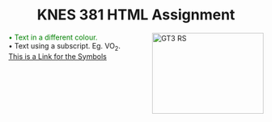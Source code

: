 <!DOCTYPE html>
<html lang="en-US">
  
  <head>
    <h1 align="center"> KNES 381 HTML Assignment </h1>
  </head>
  
  <body>
    <img align="right" src="https://cdn.motor1.com/images/mgl/8bpn2/s1/4x3/2018-porsche-911-gt3-rs.webp" alt="GT3 RS" width="220" height="160">
    <p1 style="color:green;"> &#x2022 Text in a different colour.</p1>
    <br>
    <p2>&#x2022 Text using a subscript. Eg. VO<sub>2</sub>.</p2>
    <br>
    <a href="https://www.toptal.com/designers/htmlarrows/symbols/"> This is a Link for the Symbols </a>
    <br>
  </body>
  
</html>

